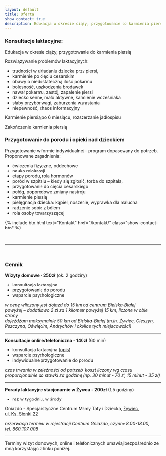 ```yaml
---
layout: default
title: Oferta
show_contact: true
description: Edukacja w okresie ciąży, przygotowanie do karmienia piersią. Rozwiązywanie problemów laktacyjnych. Przygotowanie do porodu.
---
```

### Konsultacje laktacyjne:

Edukacja w okresie ciąży, przygotowanie do karmienia piersią

Rozwiązywanie problemów laktacyjnych:

- trudności w układaniu dziecka przy piersi, 
- karmienie po cięciu cesarskim 
- obawy o niedostateczną ilość pokarmu
- bolesność, uszkodzenia brodawek
- nawał pokarmu, zastój, zapalenie piersi 
- dziecko senne, mało aktywne, karmienie wcześniaka
- słaby przybór wagi, zaburzenia wzrastania
- niepewność, chaos informacyjny

Karmienie piersią po 6 miesiącu, rozszerzanie jadłospisu

Zakończenie karmienia piersią

### Przygotowanie do porodu i opieki nad dzieckiem 

Przygotowanie w formie indywidualnej – program dopasowany do potrzeb. Proponowane zagadnienia:

- ćwiczenia fizyczne, oddechowe
- nauka relaksacji
- etapy porodu, rola hormonów
- poród w szpitalu – kiedy się zgłosić, torba do szpitala,
- przygotowanie do cięcia cesarskiego
- połóg, poporodowe zmiany nastroju
- karmienie piersią
- pielęgnacja dziecka: kąpiel, noszenie, wyprawka dla malucha
- radzenie sobie z bólem
- rola osoby towarzyszącej

{% include btn.html text="Kontakt" href="/kontakt/" class="show-contact-btn" %}

<br>
<hr/>
<br>

### Cennik

**Wizyty domowe - 250zł** (ok. 2 godziny)
- konsultacja laktacyjna
- przygotowanie do porodu
- wsparcie psychologiczne 

_w cenę wliczony jest dojazd do 15 km od centrum Bielska-Białej_<br>
_powyżej – dodatkowo 2 zł za 1 kilometr powyżej 15 km, liczone w obie strony_<br>
_dojeżdżam maksymalnie 50 km od Bielska-Białej (m.in. Żywiec, Cieszyn, Pszczyna, Oświęcim, Andrychów i okolice tych miejscowości)_

<hr/>

**Konsultacje online/telefoniczna - 140zł** (60 min)
- konsultacja laktacyjna ([opis](/porady/2020/03/24/konsultacja-laktacyjna-online/))
- wsparcie psychologiczne
- indywidualne przygotowanie do porodu

_czas trwania w zależności od potrzeb, koszt liczony wg czasu proporcjonalnie do stawki za godzinę (np. 30 minut - 70 zł, 15 minut - 35 zł)_

<hr/>

**Porady laktacyjne stacjonarnie w Żywcu - 200zł** (1,5 godziny)
- raz w tygodniu, w środy

Gniazdo - Specjalistyczne Centrum Mamy Taty i Dziecka, <a href="https://goo.gl/maps/6cVd3S6L4Xo6VxxU7">Żywiec, ul.&nbsp;Ks.&nbsp;Słonki&nbsp;22</a>

_rezerwacja terminu w rejestracji Centrum Gniazdo, czynne 8.00-18.00, tel.&nbsp;<a href="tel:+48660 107 008">660&nbsp;107&nbsp;008</a>_

<hr/>

Terminy wizyt domowych, online i telefonicznych umawiaj bezpośrednio ze mną korzystając z linku  poniżej.
